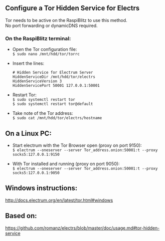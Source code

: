 ## Configure a Tor Hidden Service for Electrs

Tor needs to be active on the RaspiBlitz to use this method.  
No port forwarding or dynamicDNS required.

### On the RaspiBlitz terminal: 

* Open the Tor configuration file:  
`$ sudo nano /mnt/hdd/tor/torrc`

* Insert the lines:
    ```
    # Hidden Service for Electrum Server
    HiddenServiceDir /mnt/hdd/tor/electrs
    HiddenServiceVersion 3
    HiddenServicePort 50001 127.0.0.1:50001
    ```
* Restart Tor:   
`$ sudo systemctl restart tor`  
`$ sudo systemctl restart tor@default` 

* Take note of the Tor address:  
`$ sudo cat /mnt/hdd/tor/electrs/hostname`

## On a Linux PC:

* Start electrum with the Tor Browser open (proxy on port 9150):  
`$ electrum --oneserver --server Tor_address.onion:50001:t --proxy socks5:127.0.0.1:9150`

* With Tor installed and running (proxy on port 9050):   
`$ electrum --oneserver --server Tor_address.onion:50001:t --proxy socks5:127.0.0.1:9050`

## Windows instructions:  
http://docs.electrum.org/en/latest/tor.html#windows 



## Based on:  
https://github.com/romanz/electrs/blob/master/doc/usage.md#tor-hidden-service